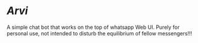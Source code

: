 # _Arvi_
A simple chat bot that works on the top of whatsapp Web UI. Purely for personal use, not intended to disturb the equilibrium of fellow messengers!!!

